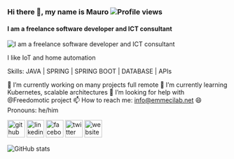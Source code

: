 ### Hi there 👋, my name is Mauro ![Profile views](https://gpvc.arturio.dev/mcicolella)
#### I am a freelance software developer and ICT consultant
![I am a freelance software developer and ICT consultant](https://arturssmirnovs.github.io/github-profile-readme-generator/images/banner.png)

I like IoT and home automation

Skills: JAVA | SPRING | SPRING BOOT | DATABASE | APIs

🔭 I’m currently working on many projects full remote 🌱 I’m currently learning Kubernetes, scalable architectures 🤔 I’m looking for help with @Freedomotic project 📫 How to reach me: info@emmecilab.net 😄 Pronouns: he/him 

[<img src='https://cdn.jsdelivr.net/npm/simple-icons@3.0.1/icons/github.svg' alt='github' height='40'>](https://github.com/mcicolella)  [<img src='https://cdn.jsdelivr.net/npm/simple-icons@3.0.1/icons/linkedin.svg' alt='linkedin' height='40'>](https://www.linkedin.com/in/mauro-cicolella-0b107076//)  [<img src='https://cdn.jsdelivr.net/npm/simple-icons@3.0.1/icons/facebook.svg' alt='facebook' height='40'>](https://www.facebook.com/EmmeCiLab-114063663344644)  [<img src='https://cdn.jsdelivr.net/npm/simple-icons@3.0.1/icons/twitter.svg' alt='twitter' height='40'>](https://twitter.com/@emmecilab)  [<img src='https://cdn.jsdelivr.net/npm/simple-icons@3.0.1/icons/icloud.svg' alt='website' height='40'>](https://www.emmecilab.net)  

![GitHub stats](https://github-readme-stats.vercel.app/api?username=mcicolella&show_icons=true)  
